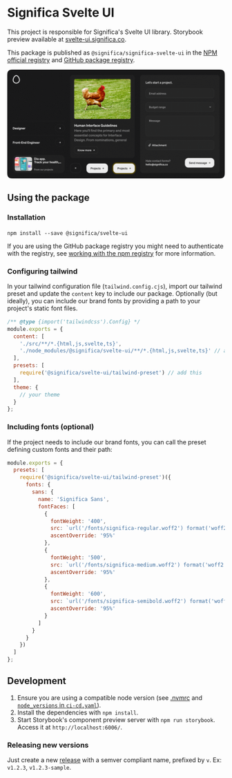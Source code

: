 # Significa Svelte UI

This project is responsible for Significa's Svelte UI library.
Storybook preview available at [svelte-ui.significa.co](https://svelte-ui.significa.co).

This package is published as `@significa/significa-svelte-ui` in the
[NPM official registry](https://www.npmjs.com/package/@significa/svelte-ui) and
[GitHub package registry](https://github.com/significa/significa-svelte-ui/pkgs/npm/svelte-ui).

[![Svelte UI preview](./preview.png)](https://svelte-ui.significa.co)

## Using the package

### Installation

`npm install --save @significa/svelte-ui`

If you are using the GitHub package registry you might need to authenticate with the registry, see
[working with the npm registry](https://docs.github.com/en/packages/working-with-a-github-packages-registry/working-with-the-npm-registry)
for more information.

### Configuring tailwind

In your tailwind configuration file (`tailwind.config.cjs`), import our tailwind preset and update
the `content` key to include our package. Optionally (but ideally), you can include our brand fonts
by providing a path to your project's static font files.

```js
/** @type {import('tailwindcss').Config} */
module.exports = {
  content: [
    './src/**/*.{html,js,svelte,ts}',
    './node_modules/@significa/svelte-ui/**/*.{html,js,svelte,ts}' // add this
  ],
  presets: [
    require('@significa/svelte-ui/tailwind-preset') // add this
  ],
  theme: {
    // your theme
  }
};
```

### Including fonts (optional)

If the project needs to include our brand fonts, you can call the preset defining custom fonts and
their path:

```js
module.exports = {
  presets: [
    require('@significa/svelte-ui/tailwind-preset')({
      fonts: {
        sans: {
          name: 'Significa Sans',
          fontFaces: [
            {
              fontWeight: '400',
              src: `url('/fonts/significa-regular.woff2') format('woff2')`,
              ascentOverride: '95%'
            },
            {
              fontWeight: '500',
              src: `url('/fonts/significa-medium.woff2') format('woff2')`,
              ascentOverride: '95%'
            },
            {
              fontWeight: '600',
              src: `url('/fonts/significa-semibold.woff2') format('woff2')`,
              ascentOverride: '95%'
            }
          ]
        }
      }
    })
  ]
};
```

## Development

1. Ensure you are using a compatible node version (see [.nvmrc](./.nvmrc)
   and [`node_versions` in `ci-cd.yaml`](./.github/workflows/ci-cd.yaml)).
2. Install the dependencies with `npm install`.
3. Start Storybook's component preview server with `npm run storybook`.
   Access it at `http://localhost:6006/`.

### Releasing new versions

Just create a new [release](https://github.com/significa/significa-svelte-ui/releases) with a semver
compliant name, prefixed by `v`. Ex: `v1.2.3`, `v1.2.3-sample`.
